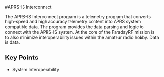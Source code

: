 #APRS-IS Interconnect

The APRS-IS Interconnect program is a telemetry program that converts high-speed and high accuracy telemetry content into APRS system compatible data. The program provides the data parsing and logic to connect with the APRS-IS system. At the core of the FaradayRF mission is to also minimize interoperability issues within the amateur radio hobby. Data is data. 

## Key Points

* System Interoperability